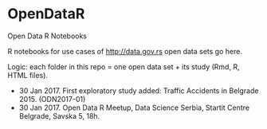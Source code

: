 # OpenDataR
Open Data R Notebooks

R notebooks for use cases of http://data.gov.rs open data sets go here.

Logic: each folder in this repo = one open data set + its study (Rmd, R, HTML files).

+ 30 Jan 2017. First exploratory study added: Traffic Accidents in Belgrade 2015. (ODN2017-01)
+ 30 Jan 2017. Open Data R Meetup, Data Science Serbia, Startit Centre Belgrade, Savska 5, 18h. 
